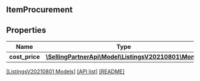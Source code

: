 ## ItemProcurement

## Properties

Name | Type | Description | Notes
------------ | ------------- | ------------- | -------------
**cost_price** | [**\SellingPartnerApi\Model\ListingsV20210801\Money**](Money.md) |  |

[[ListingsV20210801 Models]](../) [[API list]](../../Api) [[README]](../../../README.md)
